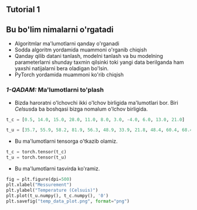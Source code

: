 ## Tutorial 1
## Bu bo'lim nimalarni o'rgatadi
 * Algoritmlar ma'lumotlarni qanday o'rganadi
 * Sodda algoritm yordamida muammoni o'rganib chiqish
 * Qanday qilib datani tanlash, modelni tanlash va bu modelning parameterlarni shunday taxmin qilsinki toki yangi data berilganda ham yaxshi natijalarni bera oladigan bo'lsin.
 * PyTorch yordamida muammoni ko'rib chiqish

### *1-QADAM:* Ma'lumotlarni to'plash

 - Bizda haroratni o'lchovchi ikki o'lchov birligida ma'lumotlari bor. Biri *Celsus*da ba boshqasi bizga nomalum o'lchov birligida.

```python
t_c = [0.5, 14.0, 15.0, 28.0, 11.0, 8.0, 3.0, -4.0, 6.0, 13.0, 21.0]

t_u = [35.7, 55.9, 58.2, 81.9, 56.3, 48.9, 33.9, 21.8, 48.4, 60.4, 68.4]
```

 - Bu ma'lumotlarni tensorga o'tkazib olamiz.
```python
t_c = torch.tensor(t_c)
t_u = torch.tensor(t_u)
```

 - Bu ma'lumotlarni tasvirda ko'ramiz.
```python
fig = plt.figure(dpi=500)
plt.xlabel("Messurement")
plt.ylabel("Temperature (Celsuis)")
plt.plot(t_u.numpy(), t_c.numpy(), '0')
plt.savefig("temp_data_plot.png", format="png")
```